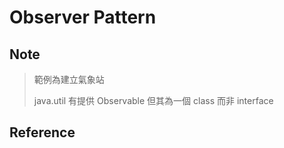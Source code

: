 # Observer Pattern 

## Note

> 範例為建立氣象站
> 
> java.util 有提供 Observable 
> 但其為一個 class 而非 interface
> 
>  

## Reference
